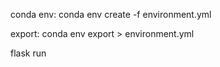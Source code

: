 conda env:
conda env create -f environment.yml

export:
conda env export > environment.yml

flask run
